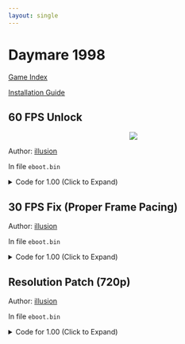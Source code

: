```yaml
---
layout: single
---
```


# Daymare 1998

[Game Index](/patch/#patches)

[Installation Guide](https://illusion0001.github.io/install-instructions/)

## 60 FPS Unlock

<p align="center">
<img src="https://storage.googleapis.com/assets-illusion0001/images/patches/preview/Daymare1998/Daymare_FPS_Preview.png">
</p>

Author: [illusion](https://twitter.com/illusion0002)

In file `eboot.bin`

<details>
<summary>Code for 1.00 (Click to Expand)</summary>

{% highlight yml %}
- game: "Daymare 1998"
  app_ver: "01.00"
  patch_ver: "1.0"
  name: "60 FPS Unlock"
  author: "illusion"
  note:
  arch: generic_orbis
  enabled: False # Todo: move this to a separate file
  patch_list:
        - [ bytes, 0x258C177, "75" ]
        # Skips: bSmoothFrameRate
        # This patch disables all of it, see preview image for significant improvemnt.
{% endhighlight %}

</details>

## 30 FPS Fix (Proper Frame Pacing)

Author: [illusion](https://twitter.com/illusion0002)

In file `eboot.bin`

<details>
<summary>Code for 1.00 (Click to Expand)</summary>

{% highlight yml %}
- game: "Daymare 1998"
  app_ver: "01.00"
  patch_ver: "1.0"
  name: "60 FPS Unlock"
  author: "illusion"
  note:
  arch: generic_orbis
  enabled: False # Todo: move this to a separate file
  patch_list:
0x258C177 75

0xE85D82 67 E8 0F FB 6E 01 90 90

0x2575897 41 C7 04 8E 02 00 00 00 41 8B 1C 8E C5 EB 2A C3 C3
{% endhighlight %}

</details>

## Resolution Patch (720p)

Author: [illusion](https://twitter.com/illusion0002)

In file `eboot.bin`

<details>
<summary>Code for 1.00 (Click to Expand)</summary>

{% highlight yml %}
- game: "Daymare 1998"
  app_ver: "01.00"
  patch_ver: "1.0"
  name: "Resolution Patch (720p)"
  author: "illusion"
  note:
  arch: generic_orbis
  enabled: False # Todo: move this to a separate file
  patch_list:
        - [ bytes, 0x1E95945, "E8 30 FF 6D 00" ]
        - [ bytes, 0x1E9607A, "48 E8 08 F8 6D 00" ]
        - [ bytes, 0x2575870, "48 E9 95 44 22 FE 47 ED E3 70 C7 41 04 55 55 85 41 C5 FA 10 61 04 EB 0E 41 C7 04 8E 00 00 86 42 C4 C1 7A 10 04 8E C3" ]
        # 80% seems stable enough, maybe it's not needed
        # 00 00 86 42 # 67.0f
        # 55 55 85 41 # 16.67f
{% endhighlight %}

</details>

